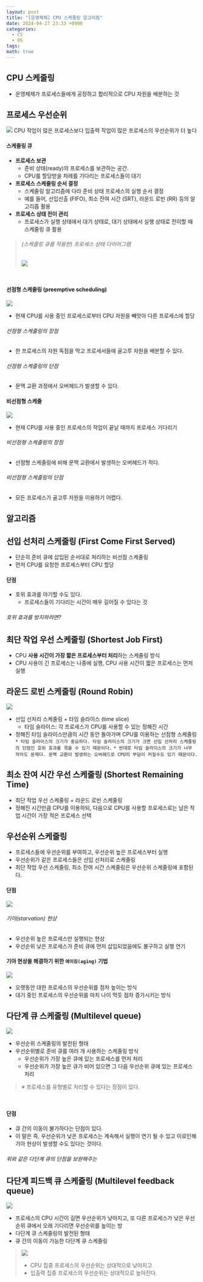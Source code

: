 ```yaml
---
layout: post
title: "[운영체제] CPU 스케줄링 알고리즘"
date: 2024-04-27 23:33 +0900
categories:
  - CS
  - OS
tags: 
math: true
---
```

##  CPU 스케줄링
- 운영체제가 프로세스들에게 공정하고 합리적으로 CPU 자원을 배분하는 것

## 프로세스 우선순위
![](https://i.imgur.com/13xVIfI.png)
CPU 작업이 많은 프로세스보다 입출력 작업이 많은 프로세스의 우선순위가 더 높다


#### 스케줄링 큐
 - **프로세스 보관**
	 - 준비 상태(ready)의 프로세스를 보관하는 공간.
	 - CPU를 할당받을 차례를 기다리는 프로세스들이 대기
- **프로세스 스케줄링 순서 결정**
	- 스케줄링 알고리즘에 다라 준비 상태 프로세스의 실행 순서 결정
	- 예를 들어, 선입선출 (FIFO), 최소 잔여 시간 (SRT), 라운드 로빈 (RR) 등의 알고리즘 활용
- **프로세스 상태 전이 관리**
	- 프로세스가 실행 상태에서 대기 상태로, 대기 상태에서 실행 상태로 전이할 때 스케줄링 큐 활용

>###### (스케줄링 큐를 적용한) 프로세스 상태 다이어그램
>![](https://i.imgur.com/TNnSe2K.png)

<br/>

#### 선점형 스케줄링 (preemptive scheduling)
![](https://i.imgur.com/gVkY7jV.png)
- 현재 CPU를 사용 중인 프로세스로부터 CPU 자원을 빼앗아 다른 프로세스에 할당

###### 선점형 스케줄링의 장점
- 한 프로세스의 자원 독점을 막고 프로세서들에 골고루 자원을 배분할 수 있다.
###### 선점형 스케줄링의 단점
- 문맥 교환 과정에서 오버헤드가 발생할 수 있다.

#### 비선점형 스케줄
![](https://i.imgur.com/jlVwuXC.png)
- 현재 CPU를 사용 중인 프로세스의 작업이 끝날 때까지 프로세스 기다리기

###### 비선점형 스케줄링의 장점
- 선점형 스케줄링에 비해 문맥 교환에서 발생하는 오버헤드가 적다.

###### 비선점형 스케줄링의 단점
- 모든 프로세스가 골고루 자원을 이용하기 어렵다.

## 알고리즘
## 선입 선처리 스케줄링 (First Come First Served)
- 단순히 준비 큐에 삽입된 순서대로 처리하는 비선점 스케줄링
- 먼저 CPU를 요청한 프로세스부터 CPU 할당

#### 단점
- 호위 효과를 야기할 수도 있다.
	- 프로세스들이 기다리는 시간이 매우 길어질 수 있다는 것

###### 호위 효과를 방지하려면?
## 최단 작업 우선 스케줄링 (Shortest Job First)
- CPU **사용 시간이 가장 짧은 프로세스부터 처리**하는 스케줄링 방식
- CPU 사용이 긴 프로세스는 나중에 실행, CPU 사용 시간이 짧은 프로세스는 먼저 실행

## 라운드 로빈 스케줄링 (Round Robin)
![](https://i.imgur.com/NkNLxzh.png)
- 선입 선처리 스케줄링 + 타임 슬라이스 (time slice)
	- 타임 슬라이스: 각 프로세스가 CPU를 사용할 수 있는 정해진 시간
- 정해진 타임 슬라이스만큼의 시간 동안 돌아가며 CPU를 이용하는 선점형 스케줄링
`* 타임 슬라이스의 크기가 중요하다. 타임 슬라이스의 크기가 크면 선입 선처리 스케줄링의 단점인 호위 효과를 겪을 수 있기 때문이다.`
`* 반대로 타임 슬라이스의 크기가 너무 작아도 문제다. 문맥 교환이 발생하는 오버헤드로 CPU의 부담이 커질수도 있기 때문이다. `


## 최소 잔여 시간 우선 스케줄링 (Shortest Remaining Time)
- 최단 작업 우선 스케줄링 + 라운드 로빈 스케줄링
- 정해진 시간만큼 CPU를 이용하되, 다음으로 CPU를 사용할 프로세스로는 남은 작업 시간이 가장 적은 프로세스 선택

## 우선순위 스케줄링
- 프로세스들에 우선순위를 부여하고, 우선순위 높은 프로세스부터 실행
- 우선순위가 같은 프로세스들은 선입 선처리로 스케줄링
- 최단 작업 우선 스케줄링, 최소 잔여 시간 스케줄링은 우선순위 스케줄링에 포함된다.

#### 단점
![](https://i.imgur.com/r2IgErY.png)
###### 기아(starvation) 현상
- 우선순위 높은 프로세스만 실행되는 현상
- 우선순위 낮은 프로세스가 준비 큐에 먼저 삽입되었음에도 불구하고 실행 연기

#### 기아 현상을 해결하기 위한 `에이징(aging)` 기법
![](https://i.imgur.com/wGW8krB.png)
- 오랫동안 대한 프로세스의 우선순위를 점차 높이는 방식
- 대기 중인 프로세스의 우선순위를 마치 나이 먹듯 점차 증가시키는 방식

## 다단계 큐 스케줄링 (Multilevel queue) 
![](https://i.imgur.com/n1ZUZ9D.png)
- 우선순위 스케줄링의 발전된 형태
- 우선순위별로 준비 큐를 여러 개 사용하는 스케줄링 방식
	- 우선순위가 가장 높은 큐에 있는 프로세스를 먼저 처리
	- 우선순위가 가장 높은 큐가 비어 있으면 그 다음 우선순위 큐에 있는 프로세스 처리

>※ 프로세스를 유형별로 처리할 수 있다는 장점이 있다.

<br/>

#### 단점
- 큐 간의 이동이 불가하다는 단점이 있다.
- 이 말은 즉, 우선순위가 낮은 프로세스는 계속해서 실행이 연기 될 수 있고 이로인해 기아 현상이 발생할 수도 있다는 것이다.

###### 위와 같은 다단계 큐의 단점을 보완해주는

## 다단계 피드백 큐 스케줄링 (Multilevel feedback queue)
![](https://i.imgur.com/lu5JOrY.png)

- 프로세스의 CPU 시간이 길면 우선순위가 낮아지고, 또 다른 프로세스가 낮은 우선순위 큐에서 오래 기다리면 우선순위를 높이는 방
- 다단계 큐 스케줄링의 발전된 형태
- 큐 간의 이동이 가능한 다단계 큐 스케줄링

>![](https://i.imgur.com/N4lVBnj.png)
>- CPU 집중 프로세스의 우선순위는 상대적으로 낮아지고
>- 입출력 집중 프로세스의 우선순위는 상대적으로 높아진다.


